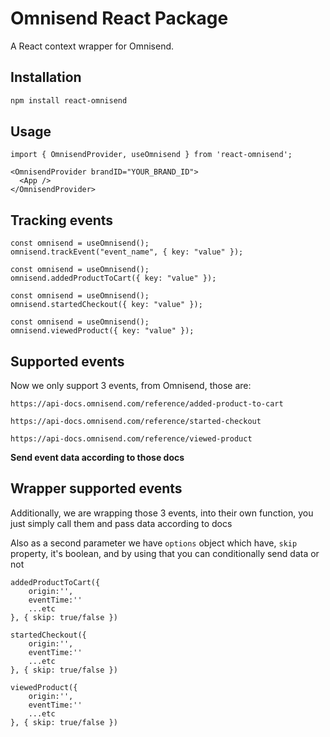 # Omnisend React Package

A React context wrapper for Omnisend.

## Installation

```bash
npm install react-omnisend
```

## Usage

```
import { OmnisendProvider, useOmnisend } from 'react-omnisend';

<OmnisendProvider brandID="YOUR_BRAND_ID">
  <App />
</OmnisendProvider>
```

## Tracking events

```
const omnisend = useOmnisend();
omnisend.trackEvent("event_name", { key: "value" });
```

```
const omnisend = useOmnisend();
omnisend.addedProductToCart({ key: "value" });
```

```
const omnisend = useOmnisend();
omnisend.startedCheckout({ key: "value" });
```

```
const omnisend = useOmnisend();
omnisend.viewedProduct({ key: "value" });
```


## Supported events

Now we only support 3 events, from Omnisend, those are:

```https://api-docs.omnisend.com/reference/added-product-to-cart```

```https://api-docs.omnisend.com/reference/started-checkout```

```https://api-docs.omnisend.com/reference/viewed-product```

**Send event data according to those docs**

## Wrapper supported events

Additionally, we are wrapping those 3 events, into their own function, you just simply call them and pass data according to docs

Also as a second parameter we have `options` object which have, `skip` property, it's boolean, and by using that you can conditionally send data or not
```
addedProductToCart({
    origin:'',
    eventTime:''
    ...etc
}, { skip: true/false })
```

```
startedCheckout({
    origin:'',
    eventTime:''
    ...etc
}, { skip: true/false })
```

```
viewedProduct({
    origin:'',
    eventTime:''
    ...etc
}, { skip: true/false })
```


